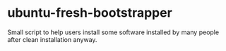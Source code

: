 # ubuntu-fresh-bootstrapper
Small script to help users install some software installed by many people after clean installation anyway.
